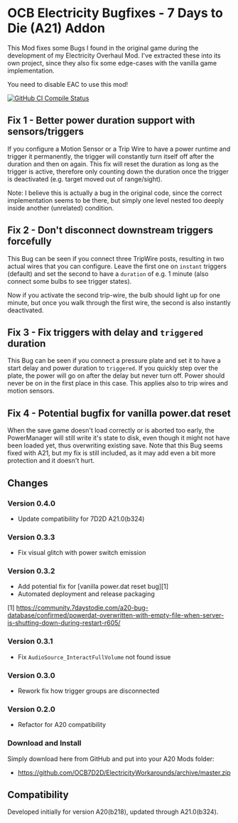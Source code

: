 # OCB Electricity Bugfixes - 7 Days to Die (A21) Addon

This Mod fixes some Bugs I found in the original game during the
development of my Electricity Overhaul Mod. I've extracted these
into its own project, since they also fix some edge-cases with the
vanilla game implementation.

You need to disable EAC to use this mod!

[![GitHub CI Compile Status][4]][3]

[3]: https://github.com/OCB7D2D/ElectricityWorkarounds/actions/workflows/ci.yml
[4]: https://github.com/OCB7D2D/ElectricityWorkarounds/actions/workflows/ci.yml/badge.svg

## Fix 1 - Better power duration support with sensors/triggers

If you configure a Motion Sensor or a Trip Wire to have a power
runtime and trigger it permanently, the trigger will constantly
turn itself off after the duration and then on again. This fix
will reset the duration as long as the trigger is active,
therefore only counting down the duration once the trigger
is deactivated (e.g. target moved out of range/sight).

Note: I believe this is actually a bug in the original code,
since the correct implementation seems to be there, but simply
one level nested too deeply inside another (unrelated) condition.

## Fix 2 - Don't disconnect downstream triggers forcefully

This Bug can be seen if you connect three TripWire posts, resulting
in two actual wires that you can configure. Leave the first one on
`instant` triggers (default) and set the second to have a `duration`
of e.g. 1 minute (also connect some bulbs to see trigger states).

Now if you activate the second trip-wire, the bulb should light up
for one minute, but once you walk through the first wire, the second
is also instantly deactivated.

## Fix 3 - Fix triggers with delay and `triggered` duration

This Bug can be seen if you connect a pressure plate and set it to
have a start delay and power duration to `triggered`. If you quickly
step over the plate, the power will go on after the delay but never
turn off. Power should never be on in the first place in this case.
This applies also to trip wires and motion sensors.

## Fix 4 - Potential bugfix for vanilla power.dat reset

When the save game doesn't load correctly or is aborted too early,
the PowerManager will still write it's state to disk, even though
it might not have been loaded yet, thus overwriting existing save.
Note that this Bug seems fixed with A21, but my fix is still included,
as it may add even a bit more protection and it doesn't hurt.

## Changes

### Version 0.4.0

- Update compatibility for 7D2D A21.0(b324)

### Version 0.3.3

- Fix visual glitch with power switch emission

### Version 0.3.2

- Add potential fix for [vanilla power.dat reset bug][1]
- Automated deployment and release packaging

[1] https://community.7daystodie.com/a20-bug-database/confirmed/powerdat-overwritten-with-empty-file-when-server-is-shutting-down-during-restart-r605/

### Version 0.3.1

- Fix `AudioSource_InteractFullVolume` not found issue

### Version 0.3.0

- Rework fix how trigger groups are disconnected

### Version 0.2.0

- Refactor for A20 compatibility

### Download and Install

Simply download here from GitHub and put into your A20 Mods folder:

- https://github.com/OCB7D2D/ElectricityWorkarounds/archive/master.zip

## Compatibility

Developed initially for version A20(b218), updated through A21.0(b324).
